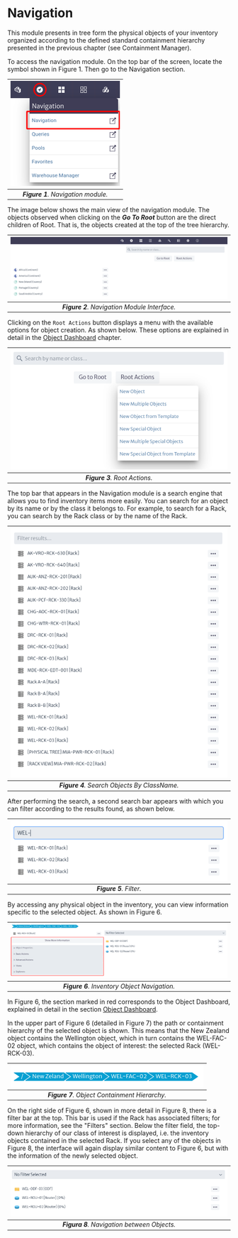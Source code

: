 # Navigation

This module presents in tree form the physical objects of your inventory organized according to the defined standard containment hierarchy presented in the previous chapter (see Containment Manager).

To access the navigation module. On the top bar of the screen, locate the symbol shown in Figure 1. Then go to the Navigation section.

| ![Navigation](images/navman_access.png) |
|:--:|
| ***Figure 1**. Navigation module.* |

The image below shows the main view of the navigation module. The objects observed when clicking on the ***Go To Root*** button are the direct children of Root. That is, the objects created at the top of the tree hierarchy.

| ![Navigation](images/navman.png) |
|:--:|
|***Figure 2**. Navigation Module Interface.* |

Clicking on the `Root Actions` button displays a menu with the available options for object creation. As shown below. These options are explained in detail in the [Object Dashboard](../dashboards/object/README.md) chapter.

| ![Root Actions](images/root_actions.png) |
|:--:|  
| ***Figure 3**. Root Actions.* |
    
The top bar that appears in the Navigation module is a search engine that allows you to find inventory items more easily. You can search for an object by its name or by the class it belongs to. For example, to search for a Rack, you can search by the Rack class or by the name of the Rack.

| ![Search By ClassName](images/search_by_class_name.png) |
|:--:|
| ***Figure 4**. Search Objects By ClassName.* |

After performing the search, a second search bar appears with which you can filter according to the results found, as shown below.

| ![Search Filter](images/search_filter.png) |
|:--:|
| ***Figure 5**. Filter.* |

By accessing any physical object in the inventory, you can view information specific to the selected object. As shown in Figure 6.

| ![Object Properties](images/object_properties.png) |
| :--: |
| ***Figure 6**. Inventory Object Navigation.* |

In Figure 6, the section marked in red corresponds to the Object Dashboard, explained in detail in the section [Object Dashboard](../dashboards/object/README.md).

In the upper part of Figure 6 (detailed in Figure 7) the path or containment hierarchy of the selected object is shown. This means that the New Zealand object contains the Wellington object, which in turn contains the WEL-FAC-02 object, which contains the object of interest: the selected Rack (WEL-RCK-03).

| ![Hierarchy](images/content_path.png) |
| :--: |
| ***Figure 7**. Object Containment Hierarchy.* |

On the right side of Figure 6, shown in more detail in Figure 8, there is a filter bar at the top. This bar is used if the Rack has associated filters; for more information, see the "Filters" section. Below the filter field, the top-down hierarchy of our class of interest is displayed, i.e. the inventory objects contained in the selected Rack. If you select any of the objects in Figure 8, the interface will again display similar content to Figure 6, but with the information of the newly selected object.

| ![Containment Object](images/containment_object.png) |
| :--: |
| ***Figura 8**. Navigation between Objects.* |